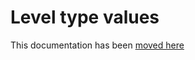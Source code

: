 # Level type values

This documentation has been [moved here](https://arpa-simc.github.io/dballe/ltypes.html)
